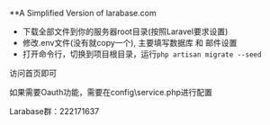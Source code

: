 **A Simplified Version of larabase.com


*   下载全部文件到你的服务器root目录(按照Laravel要求设置)
*   修改.env文件(没有就copy一个), 主要填写数据库 和 邮件设置
*   打开命令行，切换到项目根目录，运行`php artisan migrate --seed`

访问首页即可

如果需要Oauth功能，需要在config\service.php进行配置



Larabase群：222171637
